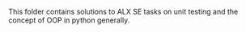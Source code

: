 This folder contains solutions to ALX SE tasks on unit testing and the concept
of OOP in python generally.
